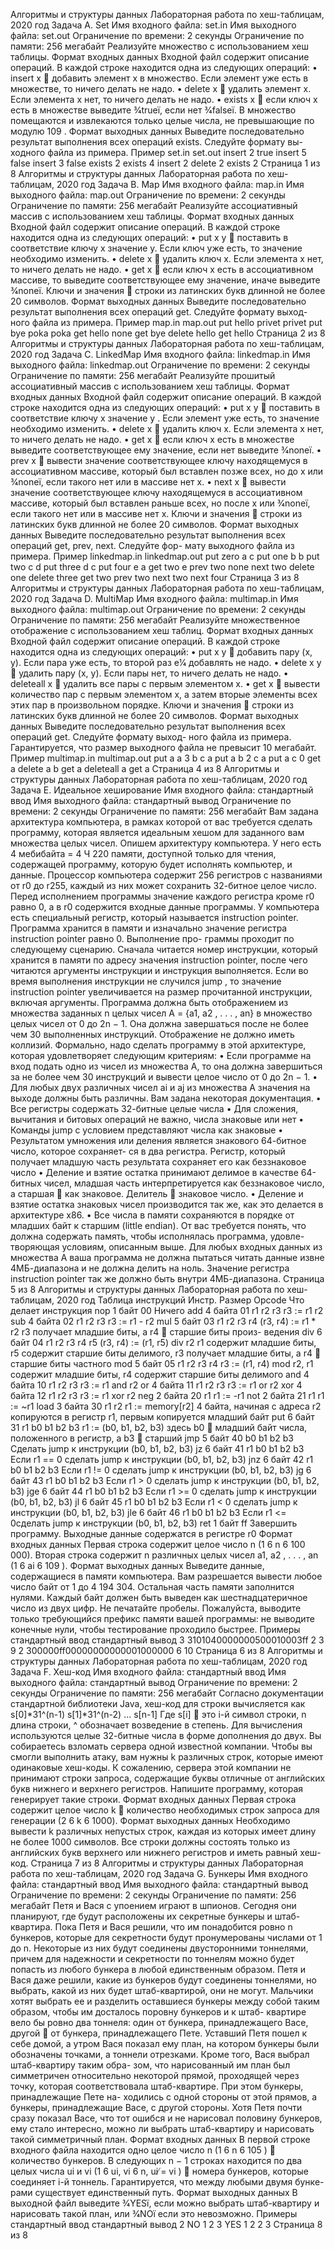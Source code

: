 ﻿Алгоритмы и структуры данных
Лабораторная работа по хеш-таблицам, 2020 год
Задача A. Set
Имя входного файла:
 set.in
Имя выходного файла:
 set.out
Ограничение по времени:
 2 секунды
Ограничение по памяти:
 256 мегабайт
Реализуйте множество с использованием хеш таблицы.
Формат входных данных
Входной файл содержит описание операций. В каждой строке находится одна из следующих
операций:
• insert x  добавить элемент x в множество. Если элемент уже есть в множестве, то ничего
делать не надо.
• delete x  удалить элемент x. Если элемента x нет, то ничего делать не надо.
• exists x  если ключ x есть в множестве выведите 3⁄4trueї, если нет 3⁄4falseї.
В множество помещаются и извлекаются только целые числа, не превышающие по модулю 109 .
Формат выходных данных
Выведите последовательно результат выполнения всех операций exists. Следуйте формату вы-
ходного файла из примера.
Пример
set.in
 set.out
insert
 2
 true
insert
 5
 false
insert
 3
 false
exists
 2
exists
 4
insert
 2
delete
 2
exists
 2
Страница 1 из 8
Алгоритмы и структуры данных
Лабораторная работа по хеш-таблицам, 2020 год
Задача B. Map
Имя входного файла:
 map.in
Имя выходного файла:
 map.out
Ограничение по времени:
 2 секунды
Ограничение по памяти:
 256 мегабайт
Реализуйте ассоциативный массив с использованием хеш таблицы.
Формат входных данных
Входной файл содержит описание операций. В каждой строке находится одна из следующих
операций:
• put x y  поставить в соответствие ключу x значение y. Если ключ уже есть, то значение
необходимо изменить.
• delete x  удалить ключ x. Если элемента x нет, то ничего делать не надо.
• get x  если ключ x есть в ассоциативном массиве, то выведите соответствующее ему значение,
иначе выведите 3⁄4noneї.
Ключи и значения  строки из латинских букв длинной не более 20 символов.
Формат выходных данных
Выведите последовательно результат выполнения всех операций get. Следуйте формату выход-
ного файла из примера.
Пример
map.in
 map.out
put hello privet
 privet
put bye poka
 poka
get hello
 none
get bye
delete hello
get hello
Страница 2 из 8
Алгоритмы и структуры данных
Лабораторная работа по хеш-таблицам, 2020 год
Задача C. LinkedMap
Имя входного файла:
 linkedmap.in
Имя выходного файла:
 linkedmap.out
Ограничение по времени:
 2 секунды
Ограничение по памяти:
 256 мегабайт
Реализуйте прошитый ассоциативный массив с использованием хеш таблицы.
Формат входных данных
Входной файл содержит описание операций. В каждой строке находится одна из следующих
операций:
• put x y  поставить в соответствие ключу x значение y . Если элемент уже есть, то значение
необходимо изменить.
• delete x  удалить ключ x. Если элемента x нет, то ничего делать не надо.
• get x  если ключ x есть в множестве выведите соответствующее ему значение, если нет
выведите 3⁄4noneї.
• prev x  вывести значение соответствующее ключу находящемуся в ассоциативном массиве,
который был вставлен позже всех, но до x или 3⁄4noneї, если такого нет или в массиве нет x.
• next x  вывести значение соответствующее ключу находящемуся в ассоциативном массиве,
который был вставлен раньше всех, но после x или 3⁄4noneї, если такого нет или в массиве нет
x.
Ключи и значения  строки из латинских букв длинной не более 20 символов.
Формат выходных данных
Выведите последовательно результат выполнения всех операций get, prev, next. Следуйте фор-
мату выходного файла из примера.
Пример
linkedmap.in
 linkedmap.out
put zero a
 c
put one b
 b
put two c
 d
put three d
 c
put four e
 a
get two
 e
prev two
 none
next two
delete one
delete three
get two
prev two
next two
next four
Страница 3 из 8
Алгоритмы и структуры данных
Лабораторная работа по хеш-таблицам, 2020 год
Задача D. MultiMap
Имя входного файла:
 multimap.in
Имя выходного файла:
 multimap.out
Ограничение по времени:
 2 секунды
Ограничение по памяти:
 256 мегабайт
Реализуйте множественное отображение с использованием хеш таблиц.
Формат входных данных
Входной файл содержит описание операций. В каждой строке находится одна из следующих
операций:
• put x y  добавить пару (x, y). Если пара уже есть, то второй раз е1⁄4 добавлять не надо.
• delete x y  удалить пару (x, y). Если пары нет, то ничего делать не надо.
• deleteall x  удалить все пары с первым элементом x.
• get x  вывести количество пар с первым элементом x, а затем вторые элементы всех этих
пар в произвольном порядке.
Ключи и значения  строки из латинских букв длинной не более 20 символов.
Формат выходных данных
Выведите последовательно результат выполнения всех операций get. Следуйте формату выход-
ного файла из примера. Гарантируется, что размер выходного файла не превысит 10 мегабайт.
Пример
multimap.in
 multimap.out
put a a
 3 b c a
put a b
 2 c a
put a c
 0
get a
delete a b
get a
deleteall a
get a
Страница 4 из 8
Алгоритмы и структуры данных
Лабораторная работа по хеш-таблицам, 2020 год
Задача E. Идеальное хеширование
Имя входного файла:
 стандартный ввод
Имя выходного файла:
 стандартный вывод
Ограничение по времени:
 2 секунды
Ограничение по памяти:
 256 мегабайт
Вам задана архитектура компьютера, в рамках которой от вас требуется сделать программу,
которая является идеальным хешом для заданного вам множества целых чисел.
Опишем архитектуру компьютера. У него есть 4 мебибайта = 4 Ч 220 памяти, доступной только
для чтения, содержащей программу, которую будет исполнять компьютер, и данные. Процессор
компьютера содержит 256 регистров с названиями от r0 до r255, каждый из них может сохранить
32-битное целое число. Перед исполнением программы значение каждого регистра кроме r0 равно
0, а в r0 содержится входные данные программы.
У компьютера есть специальный регистр, который называется instruction pointer. Программа
хранится в памяти и изначально значение регистра instruction pointer равно 0. Выполнение про-
граммы проходит по следующему сценарию. Сначала читается номер инструкции, который хранится
в памяти по адресу значения instruction pointer, после чего читаются аргументы инструкции и
инструкция выполняется. Если во время выполнения инструкции не случился jump , то значение
instruction pointer увеличивается на размер прочитанной инструкции, включая аргументы.
Программа должна быть отображением из множества заданных n целых чисел
A = {a1, a2 , . . . , an} в множество целых чисел от 0 до 2n − 1. Она должна завершаться после
не более чем 30 выполненных инструкций. Отображение не должно иметь коллизий. Формально,
надо сделать программу в этой архитектуре, которая удовлетворяет следующим критериям:
• Если программе на вход подать одно из чисел из множества A, то она должна завершиться за
не более чем 30 инструкций и вывести целое число от 0 до 2n − 1.
• Для любых двух различных чисел ai и aj из множества A значения на выходе должны быть
различны.
Вам задана некоторая документация.
• Все регистры содержать 32-битные целые числа
• Для сложения, вычитания и битовых операций не важно, числа знаковые или нет
• Команды jump с условием представляют числа как знаковые
• Результатом умножения или деления является знакового 64-битное число, которое сохраняет-
ся в два регистра. Регистр, который получает младшую часть результата сохраняет его как
беззнаковое число
• Деление и взятие остатка принимают делимое в качестве 64-битных чисел, младшая часть
интерпретируется как беззнаковое число, а старшая  как знаковое. Делитель  знаковое
число.
• Деление и взятие остатка знаковых чисел производится так же, как это делается в архитектуре
x86.
• Все числа в памяти сохраняются в порядке от младших байт к старшим (little endian).
От вас требуется понять, что должна содержать память, чтобы исполнялась программа, удовле-
творяющая условиям, описанным выше.
Для любых входных данных из множества A ваша программа не должна пытаться читать данные
извне 4МБ-диапазона и не должна делить на ноль. Значение регистра instruction pointer так же
должно быть внутри 4МБ-диапазона.
Страница 5 из 8
Алгоритмы и структуры данных
Лабораторная работа по хеш-таблицам, 2020 год
Таблица инструкций
Инстр.
 Размер
 Opcode
 Что делает инструкция
nop
 1 байт
 00
 Ничего
add
 4 байта
 01 r1 r2 r3
 r3 := r1   r2
sub
 4 байта
 02 r1 r2 r3
 r3 := r1 - r2
mul
 5 байт
 03 r1 r2 r3 r4
 (r3, r4) := r1 * r2
r3 получает младшие биты, а r4  старшие биты произ-
ведения
div
 6 байт
 04 r1 r2 r3 r4 r5
 (r3, r4) := (r1, r5) div r2
r1 содержит младшие биты, r5 содержит старшие биты
делимого, r3 получает младшие биты, а r4  старшие
биты частного
mod
 5 байт
 05 r1 r2 r3 r4
 r3 := (r1, r4) mod r2, r1 содержит младшие биты, r4
содержит старшие биты делимого
and
 4 байта
 10
 r1
 r2 r3
 r3
 :=
 r1 and r2
or
 4 байта
 11
 r1
 r2 r3
 r3
 :=
 r1 or r2
xor
 4 байта
 12
 r1
 r2 r3
 r3
 :=
 r1 xor r2
neg
 2 байта
 20
 r1
 r1
 :=
 -r1
not
 2 байта
 21
 r1
 r1
 :=
 ~r1
load
 3 байта
 30
 r1
 r2
 r1
 :=
 memory[r2]
4 байта, начиная с адреса r2 копируются в регистр r1,
первым копируется младший байт
put
 6 байт
 31 r1 b0 b1 b2 b3
 r1 := (b0, b1, b2, b3)
здесь b0  младший байт числа, положенного в регистр,
а b3  старший
jmp
 5 байт
 40
 b0
 b1
 b2
 b3
 Сделать jump к инструкции (b0, b1, b2, b3)
jz
 6 байт
 41
 r1
 b0
 b1
 b2
 b3
 Если r1 == 0 сделать jump к инструкции (b0, b1, b2, b3)
jnz
 6 байт
 42
 r1
 b0
 b1
 b2
 b3
 Если r1 != 0 сделать jump к инструкции (b0, b1, b2, b3)
jg
 6 байт
 43
 r1
 b0
 b1
 b2
 b3
 Если r1 > 0 сделать jump к инструкции (b0, b1, b2, b3)
jge
 6 байт
 44
 r1
 b0
 b1
 b2
 b3
 Если r1 >= 0 сделать jump к инструкции (b0, b1, b2, b3)
jl
 6 байт
 45
 r1
 b0
 b1
 b2
 b3
 Если r1 < 0 сделать jump к инструкции (b0, b1, b2, b3)
jle
 6 байт
 46
 r1
 b0
 b1
 b2
 b3
 Если r1 <= 0сделать jump к инструкции (b0, b1, b2, b3)
ret
 1 байт
 ff
 Завершить программу. Выходные данные содержатся в
регистре r0
Формат входных данных
Первая строка содержит целое число n (1 6 n 6 100 000).
Вторая строка содержит n различных целых чисел a1, a2 , . . . , an (1 6 ai 6 109 ).
Формат выходных данных
Выведите данные, содержащиеся в памяти компьютера. Вам разрешается вывести любое число
байт от 1 до 4 194 304. Остальная часть памяти заполнится нулями. Каждый байт должен быть
выведен как шестнадцатеричное число из двух цифр. Не печатайте пробелы.
Пожалуйста, выводите только требующийся префикс памяти вашей программы: не выводите
конечные нули, чтобы тестирование проходило быстрее.
Примеры
стандартный ввод
 стандартный вывод
3
 3101040000000500010003ff
2 3 9
2
 300000ff00000000000001000000
6 10
Страница 6 из 8
Алгоритмы и структуры данных
Лабораторная работа по хеш-таблицам, 2020 год
Задача F. Хеш-код
Имя входного файла:
 стандартный ввод
Имя выходного файла:
 стандартный вывод
Ограничение по времени:
 2 секунды
Ограничение по памяти:
 256 мегабайт
Согласно документации стандартной библиотеки Java, хеш-код для строки вычисляется как
s[0]*31^(n-1)   s[1]*31^(n-2)   ...   s[n-1]
Где s[i]  это i-й символ строки, n длина строки, ^ обозначает возведение в степень. Для
вычисления используются целые 32-битные числа в форме дополнения до двух.
Вы собираетесь взломать сервера одной известной компании. Чтобы вы смогли выполнить атаку,
вам нужны k различных строк, которые имеют одинаковые хеш-коды. К сожалению, сервера этой
компании не принимают строки запроса, содержащие буквы отличные от английских букв нижнего
и верхнего регистров.
Напишите программу, которая генерирует такие строки.
Формат входных данных
Первая строка содержит целое число k  количество необходимых строк запроса для генерации
(2 6 k 6 1000).
Формат выходных данных
Необходимо вывести k различных непустых строк, каждая из которых имеет длину не более 1000
символов. Все строки должны состоять только из английских букв верхнего или нижнего регистров
и иметь равный хеш-код.
Страница 7 из 8
Алгоритмы и структуры данных
Лабораторная работа по хеш-таблицам, 2020 год
Задача G. Бункеры
Имя входного файла:
 стандартный ввод
Имя выходного файла:
 стандартный вывод
Ограничение по времени:
 2 секунды
Ограничение по памяти:
 256 мегабайт
Петя и Вася с упоением играют в шпионов. Сегодня они планируют, где будут расположены их
секретные бункеры и штаб-квартира.
Пока Петя и Вася решили, что им понадобится ровно n бункеров, которые для секретности будут
пронумерованы числами от 1 до n. Некоторые из них будут соединены двусторонними тоннелями,
причем для надежности и секретности по тоннелям можно будет попасть из любого бункера в любой
единственным образом. Петя и Вася даже решили, какие из бункеров будут соединены тоннелями, но
выбрать, какой из них будет штаб-квартирой, они не могут. Мальчики хотят выбрать ее и разделить
оставшиеся бункеры между собой таким образом, чтобы им досталось поровну бункеров и к штаб-
квартире вело бы ровно два тоннеля: один от бункера, принадлежащего Васе, другой  от бункера,
принадлежащего Пете.
Уставший Петя пошел к себе домой, а утром Вася показал ему план, на котором бункеры были
обозначены точками, а тоннели отрезками. Кроме того, Вася выбрал штаб-квартиру таким обра-
зом, что нарисованный им план был симметричен относительно некоторой прямой, проходящей
через точку, которая соответствовала штаб-квартире. При этом бункеры, принадлежащие Пете на-
ходились с одной стороны от этой прямов, а бункеры, принадлежащие Васе, с другой стороны.
Хотя Петя почти сразу показал Васе, что тот ошибся и не нарисовал половину бункеров, ему
стало интересно, можно ли выбрать штаб-квартиру и нарисовать такой симметричный план.
Формат входных данных
В первой строке входного файла находится одно целое число n (1 6 n 6 105 )  количество
бункеров. В следующих n − 1 строках находится по два целых числа ui и vi (1 6 ui, vi 6 n, ui ̸= vi ) 
номера бункеров, которые соединяет i-й тоннель. Гарантируется, что между любыми двумя бунке-
рами существует единственный путь.
Формат выходных данных
В выходной файл выведите 3⁄4YESї, если можно выбрать штаб-квартиру и нарисовать такой план,
или 3⁄4NOї если это невозможно.
Примеры
стандартный ввод
 стандартный вывод
2
 NO
1 2
3
 YES
1 2
2 3
Страница 8 из 8
